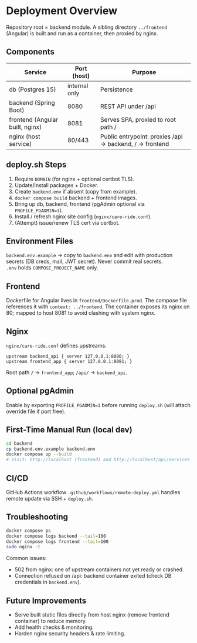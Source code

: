 # Deployment Overview

Repository root = backend module. A sibling directory `../frontend` (Angular) is built and run as a container, then proxied by nginx.

## Components
| Service | Port (host) | Purpose |
|---------|-------------|---------|
| db (Postgres 15) | internal only | Persistence |
| backend (Spring Boot) | 8080 | REST API under /api |
| frontend (Angular built, nginx) | 8081 | Serves SPA, proxied to root path / |
| nginx (host service) | 80/443 | Public entrypoint: proxies /api -> backend, / -> frontend |

## deploy.sh Steps
1. Require `DOMAIN` (for nginx + optional certbot TLS).  
2. Update/Install packages + Docker.  
3. Create `backend.env` if absent (copy from example).  
4. `docker compose build` backend + frontend images.  
5. Bring up db, backend, frontend (pgAdmin optional via `PROFILE_PGADMIN=1`).  
6. Install / refresh nginx site config (`nginx/care-ride.conf`).  
7. (Attempt) issue/renew TLS cert via certbot.  

## Environment Files
`backend.env.example` -> copy to `backend.env` and edit with production secrets (DB creds, mail, JWT secret). Never commit real secrets.  
`.env` holds `COMPOSE_PROJECT_NAME` only.

## Frontend
Dockerfile for Angular lives in `frontend/Dockerfile.prod`. The compose file references it with `context: ../frontend`.
The container exposes its nginx on 80; mapped to host 8081 to avoid clashing with system nginx.

## Nginx
`nginx/care-ride.conf` defines upstreams:
```
upstream backend_api { server 127.0.0.1:8080; }
upstream frontend_app { server 127.0.0.1:8081; }
```
Root path `/` -> `frontend_app`; `/api/` -> `backend_api`.

## Optional pgAdmin
Enable by exporting `PROFILE_PGADMIN=1` before running `deploy.sh` (will attach override file if port free).

## First-Time Manual Run (local dev)
```bash
cd backend
cp backend.env.example backend.env
docker compose up --build
# Visit: http://localhost (frontend) and http://localhost/api/services (proxied API)
```

## CI/CD
GitHub Actions workflow `.github/workflows/remote-deploy.yml` handles remote update via SSH + `deploy.sh`.

## Troubleshooting
```bash
docker compose ps
docker compose logs backend --tail=100
docker compose logs frontend --tail=100
sudo nginx -t
```

Common issues:
- 502 from nginx: one of upstream containers not yet ready or crashed.
- Connection refused on /api: backend container exited (check DB credentials in `backend.env`).

## Future Improvements
- Serve built static files directly from host nginx (remove frontend container) to reduce memory.
- Add health checks & monitoring.
- Harden nginx security headers & rate limiting.

